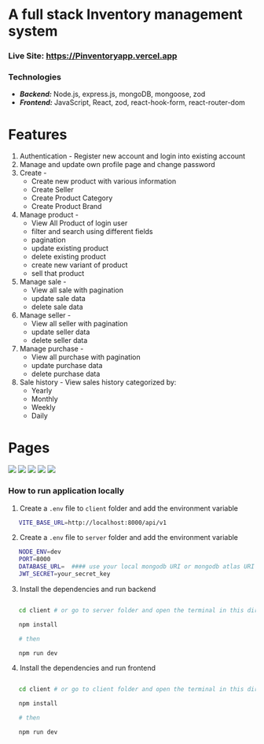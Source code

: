 # A full stack Inventory management system

### Live Site: https://Pinventoryapp.vercel.app

<!-- ### Backend Server: https://inventory-420.vercel.app -->

### Technologies

- **_Backend:_** Node.js, express.js, mongoDB, mongoose, zod
- **_Frontend:_** JavaScript, React, zod, react-hook-form, react-router-dom

# Features

1. Authentication - Register new account and login into existing account
2. Manage and update own profile page and change password
3. Create -
   - Create new product with various information
   - Create Seller
   - Create Product Category
   - Create Product Brand
4. Manage product -
   - View All Product of login user
   - filter and search using different fields
   - pagination
   - update existing product
   - delete existing product
   - create new variant of product
   - sell that product
5. Manage sale -
   - View all sale with pagination
   - update sale data
   - delete sale data
6. Manage seller -
   - View all seller with pagination
   - update seller data
   - delete seller data
7. Manage purchase -
   - View all purchase with pagination
   - update purchase data
   - delete purchase data
8. Sale history - View sales history categorized by:
   - Yearly
   - Monthly
   - Weekly
   - Daily

# Pages

<img src='./asset/1.png'>
<img src='./asset/2.png'>
<img src='./asset/3.png'>
<img src='./asset/4.png'>
<img src='./asset/5.png'>

### How to run application locally

1. Create a `.env` file to `client` folder and add the environment variable

```bash
   VITE_BASE_URL=http://localhost:8000/api/v1
```

2. Create a `.env` file to `server` folder and add the environment variable

```bash
   NODE_ENV=dev
   PORT=8000
   DATABASE_URL=  #### use your local mongodb URI or mongodb atlas URI
   JWT_SECRET=your_secret_key
```

3. Install the dependencies and run backend

```bash

   cd client # or go to server folder and open the terminal in this directory

   npm install

   # then

   npm run dev

```

4. Install the dependencies and run frontend

```bash

   cd client # or go to client folder and open the terminal in this directory

   npm install

   # then

   npm run dev

```
